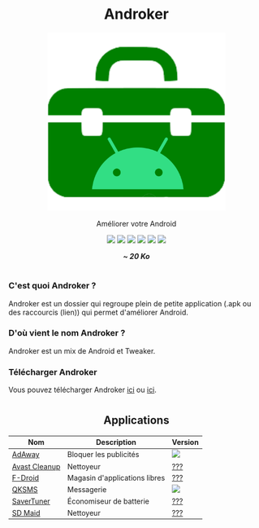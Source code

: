 <div align="center">
  <h1>Androker</h1>
  <img src="logo.png" height="350" width="350" />
  <p>Améliorer votre Android</p>
  
  <a href="https://github.com/LeBazarDeBryan/Androker/stargazers"><img src="https://img.shields.io/github/stars/LeBazarDeBryan/Androker?color=00B588&style=flat&label=%C3%89toile" /></a>
  <a href="https://github.com/LeBazarDeBryan/Androker/forks"><img src="https://img.shields.io/github/forks/LeBazarDeBryan/Androker?color=00B588&style=flat&label=Fork" /></a>
  <a href="https://github.com/LeBazarDeBryan/Androker/watchers"><img src="https://img.shields.io/github/watchers/LeBazarDeBryan/Androker?color=00B588&style=flat&label=Watchers" /></a>
  <a href="https://github.com/LeBazarDeBryan/Androker/issues"><img src="https://img.shields.io/github/issues/LeBazarDeBryan/Androker?color=00B588&style=flat&label=Issues" /></a>
  <a href="https://github.com/LeBazarDeBryan/Androker/releases/latest"><img src="https://img.shields.io/github/release/LeBazarDeBryan/Androker?color=00B588&style=flat&label=Version" /></a>
  <a href="https://github.com/LeBazarDeBryan/Androker/releases/latest/download/Androker.zip"><img src="https://img.shields.io/github/downloads/LeBazarDeBryan/Androker/total.svg?color=00B588&style=flat&label=Telechargement" /></a>
  
  <p><strong><em>~ 20 Ko</em></strong></p>
</div>

#

<h3>C'est quoi Androker ?</h3>
<p>Androker est un dossier qui regroupe plein de petite application (.apk ou des raccourcis (lien)) qui permet d'améliorer Android.</p>

<h3>D'où vient le nom Androker ?</h3>
<p>Androker est un mix de Android et Tweaker.</p>

<h3>Télécharger Androker</h3>
<p>Vous pouvez télécharger Androker <a href="https://github.com/LeBazarDeBryan/Androker/releases/latest/download/Androker.zip">ici</a> ou <a href="Androker.zip?raw=true">ici</a>.</p>

#

<div align="center">
  <h2>Applications</h2>
  
  | Nom | Description | Version |
  |-----|-------------|---------|
  | <a href="https://adaway.org/">AdAway</a> | Bloquer les publicités | <a href="https://f-droid.org/packages/org.adaway/"><img src="https://img.shields.io/github/release/AdAway/AdAway.svg?style=flat&color=00B588&label=" /></a> |
  | <a href="">Avast Cleanup</a> | Nettoyeur | <a href="https://play.google.com/store/apps/details?id=com.avast.android.cleaner">???</a> |
  | <a href="https://f-droid.org">F-Droid</a> | Magasin d'applications libres | <a href="https://f-droid.org/F-Droid.apk">???</a> |
  | <a href="">QKSMS</a> | Messagerie | <a href="https://f-droid.org/packages/com.moez.QKSMS/"><img src="https://img.shields.io/github/release/moezbhatti/qksms.svg?style=flat&color=00B588&label=" /></a> |
  | <a href="">SaverTuner</a> | Économiseur de batterie | <a href="https://f-droid.org/packages/s1m.savertuner/">???</a> |
  | <a href="https://github.com/d4rken-org/sdmaid#readme">SD Maid</a> | Nettoyeur | <a href="https://play.google.com/store/apps/details?id=eu.thedarken.sdm">???</a> |

</div>
